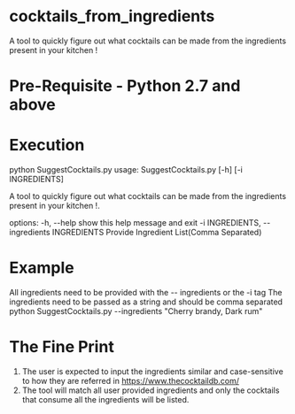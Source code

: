 # cocktails_from_ingredients
A tool to quickly figure out what cocktails can be made from the ingredients present in your kitchen !

# Pre-Requisite - Python 2.7 and above

# Execution
python SuggestCocktails.py
usage: SuggestCocktails.py [-h] [-i INGREDIENTS]

A tool to quickly figure out what cocktails can be made from the ingredients present in your kitchen !.

options:
  -h, --help            show this help message and exit
  -i INGREDIENTS, --ingredients INGREDIENTS
                        Provide Ingredient List(Comma Separated)
						

# Example
All ingredients need to be provided with the -- ingredients or the -i tag
The ingredients need to be passed as a string and should be comma separated
python SuggestCocktails.py --ingredients "Cherry brandy, Dark rum"


# The Fine Print
1. The user is expected to input the ingredients similar and case-sensitive to how they are referred in https://www.thecocktaildb.com/
2. The tool will match all user provided ingredients and only the cocktails that consume all the ingredients will be listed.


